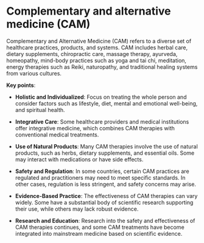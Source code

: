 <!--
source: gpt-3 + jph editing
abbr: CAM
tags: care-categories
-->

# Complementary and alternative medicine (CAM)

Complementary and Alternative Medicine (CAM) refers to a diverse set of healthcare practices, products, and systems. CAM includes herbal care, dietary supplements, chiropractic care, massage therapy, ayurveda, homeopathy, mind-body practices such as yoga and tai chi, meditation, energy therapies such as Reiki, naturopathy, and traditional healing systems from various cultures.

**Key points**:

* **Holistic and Individualized**: Focus on treating the whole person and consider factors such as lifestyle, diet, mental and emotional well-being, and spiritual health.

* **Integrative Care**: Some healthcare providers and medical institutions offer integrative medicine, which combines CAM therapies with conventional medical treatments.

* **Use of Natural Products**: Many CAM therapies involve the use of natural products, such as herbs, dietary supplements, and essential oils. Some may interact with medications or have side effects.

* **Safety and Regulation**: In some countries, certain CAM practices are regulated and practitioners may need to meet specific standards. In other cases, regulation is less stringent, and safety concerns may arise.

* **Evidence-Based Practice**: The effectiveness of CAM therapies can vary widely. Some have a substantial body of scientific research supporting their use, while others may lack robust evidence.

* **Research and Education**: Research into the safety and effectiveness of CAM therapies continues, and some CAM treatments have become integrated into mainstream medicine based on scientific evidence.

